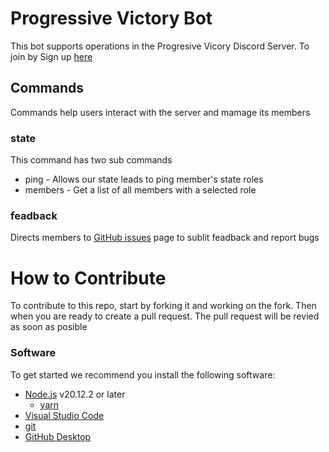 # Progressive Victory Bot
This bot supports operations in the Progresive Vicory Discord Server. To join by Sign up [here](https://www.progressivevictory.win/volunteer)

## Commands
Commands help users interact with the server and mamage its members
### state
This command has two sub commands
 - ping - Allows our state leads to ping member's state roles
 - members - Get a list of all members with a selected role
 ### feadback
 Directs members to [GitHub issues](https://github.com/Progressive-Victory/crm-bot/issues) page to sublit feadback and report bugs

# How to Contribute
To contribute to this repo, start by forking it and working on the fork. Then when you are ready to create a pull request. The  pull request will be revied as soon as posible

### Software
To get started we recommend you install the following software:

- [Node.js](https://nodejs.org/en/download) v20.12.2 or later
  - [yarn](https://yarnpkg.com/getting-started/install)
- [Visual Studio Code](https://code.visualstudio.com/)
- [git](https://git-scm.com/downloads)
- [GitHub Desktop](https://desktop.github.com/)


